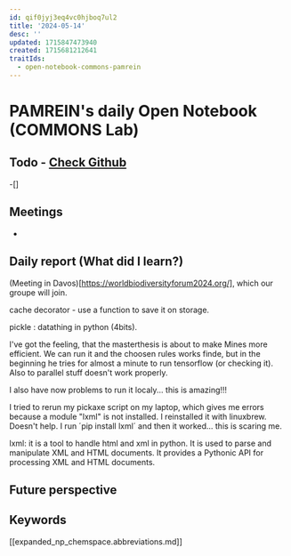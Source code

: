 ```yaml
---
id: qif0jyj3eq4vc0hjboq7ul2
title: '2024-05-14'
desc: ''
updated: 1715847473940
created: 1715681212641
traitIds:
  - open-notebook-commons-pamrein
---
```


# PAMREIN's daily Open Notebook (COMMONS Lab)

## Todo - [Check Github](https://github.com/orgs/commons-research/projects/2/views/1)
-[]


## Meetings
-


## Daily report (What did I learn?)
(Meeting in Davos)[https://worldbiodiversityforum2024.org/], which our groupe will join. 

cache decorator - use a function to save it on storage.

pickle : datathing in python (4bits). 


I've got the feeling, that the masterthesis is about to make Mines more efficient. We can run it and the choosen rules works finde, but in the beginning he tries for almost a minute to run tensorflow (or checking it). Also to parallel stuff doesn't work properly.

I also have now problems to run it localy... this is amazing!!!

I tried to rerun my pickaxe script on my laptop, which gives me errors because a module "lxml" is not installed. 
I reinstalled it with linuxbrew. Doesn't help. I run ´pip install lxml´ and then it worked... this is scaring me.

lxml: it is a tool to handle html and xml in python. It is used to parse and manipulate XML and HTML documents. It provides a Pythonic API for processing XML and HTML documents.


## Future perspective



## Keywords
[[expanded_np_chemspace.abbreviations.md]]
